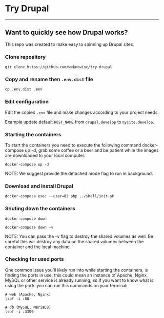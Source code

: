 # Try Drupal
---

## Want to quickly see how Drupal works?

This repo was created to make easy to spinning up Drupal sites.

### Clone repository
```
git clone https://github.com/weknowinc/try-drupal
```

### Copy and rename then `.env.dist` file
```
cp .env.dist .env
```

### Edit configuration
Edit the copied `.env` file and make changes according to your project needs.

Example update default `HOST_NAME` from `drupal.develop` to `mysite.develop`.

### Starting the containers
To start the containers you need to execute the following command docker-compose up -d, grab some coffee or a beer and be patient while the images are downloaded to your local computer.
```
docker-compose up -d
```
NOTE: We suggest provide the detached mode flag to run in background.

### Download and install Drupal
```
docker-compose exec --user=82 php ../shell/init.sh
```

### Shuting down the containers
```
docker-compose down

docker-compose down -v
```
NOTE: You can pass the -v flag to destroy the shared volumes as well. Be careful this will destroy any data on the shared volumes between the container and the local machine.

### Checking for used ports
One common issue you'll likely run into while starting the containers, is finding the ports in use, this could mean an instance of Apache, Nginx, MySQL or other service is already running, so if you want to know what is using the ports you can run this commands on your terminal:

```
# web (Apache, Nginx)
lsof -i :80

# db (MySQL, MariaDB)
lsof -i :3306
```
